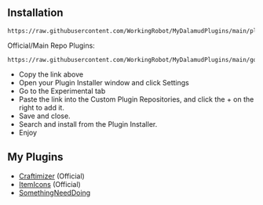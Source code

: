 ## Installation
```
https://raw.githubusercontent.com/WorkingRobot/MyDalamudPlugins/main/plogon.json
```

Official/Main Repo Plugins:
```
https://raw.githubusercontent.com/WorkingRobot/MyDalamudPlugins/main/goodplogon.json
```

* Copy the link above
* Open your Plugin Installer window and click Settings
* Go to the Experimental tab
* Paste the link into the Custom Plugin Repositories, and click the + on the right to add it.
* Save and close.
* Search and install from the Plugin Installer.
* Enjoy

## My Plugins

- [Craftimizer](https://github.com/WorkingRobot/craftimizer) (Official)
- [ItemIcons](https://github.com/WorkingRobot/ItemIcons) (Official)
- [SomethingNeedDoing](https://github.com/WorkingRobot/SomethingNeedDoing)
